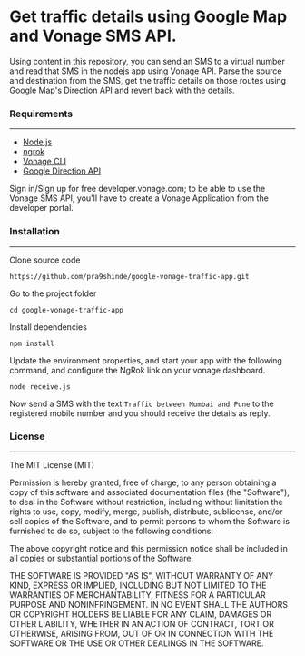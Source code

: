 # Get traffic details using Google Map and Vonage SMS API.

Using content in this repository, you can send an SMS to a virtual number and read that SMS in the nodejs app using Vonage API. Parse the source and destination from the SMS, get the traffic details on those routes using Google Map's Direction API and revert back with the details.

### Requirements

---

- [Node.js](https://nodejs.org/en/download/)
- [ngrok](https://ngrok.com/)
- [Vonage CLI](https://www.npmjs.com/package/@vonage/cli)
- [Google Direction API](https://developers.google.com/maps/documentation/directions/overview)

Sign in/Sign up for free developer.vonage.com; to be able to use the Vonage SMS API, you'll have to create a Vonage Application from the developer portal.

### Installation

---

Clone source code

```
https://github.com/pra9shinde/google-vonage-traffic-app.git
```

Go to the project folder

```
cd google-vonage-traffic-app
```

Install dependencies

```
npm install
```

Update the environment properties, and start your app with the following command, and configure the NgRok link on your vonage dashboard.

```
node receive.js
```

Now send a SMS with the text `Traffic between Mumbai and Pune` to the registered mobile number and you should receive the details as reply.

### License

---

The MIT License (MIT)

Permission is hereby granted, free of charge, to any person obtaining a copy of this software and associated documentation files (the "Software"), to deal in the Software without restriction, including without limitation the rights to use, copy, modify, merge, publish, distribute, sublicense, and/or sell copies of the Software, and to permit persons to whom the Software is furnished to do so, subject to the following conditions:

The above copyright notice and this permission notice shall be included in all copies or substantial portions of the Software.

THE SOFTWARE IS PROVIDED "AS IS", WITHOUT WARRANTY OF ANY KIND, EXPRESS OR IMPLIED, INCLUDING BUT NOT LIMITED TO THE WARRANTIES OF MERCHANTABILITY, FITNESS FOR A PARTICULAR PURPOSE AND NONINFRINGEMENT. IN NO EVENT SHALL THE AUTHORS OR COPYRIGHT HOLDERS BE LIABLE FOR ANY CLAIM, DAMAGES OR OTHER LIABILITY, WHETHER IN AN ACTION OF CONTRACT, TORT OR OTHERWISE, ARISING FROM, OUT OF OR IN CONNECTION WITH THE SOFTWARE OR THE USE OR OTHER DEALINGS IN THE SOFTWARE.
